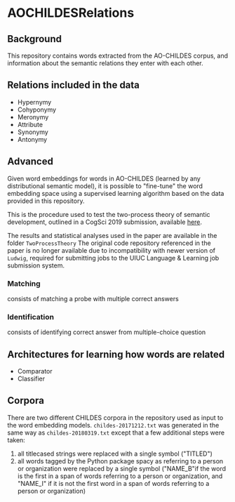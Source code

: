 # AOCHILDESRelations

## Background

This repository contains words extracted from the AO-CHILDES corpus,
and information about the semantic relations they enter with each other.

## Relations included in the data

- Hypernymy
- Cohyponymy
- Meronymy
- Attribute
- Synonymy
- Antonymy


## Advanced

Given word embeddings for words in AO-CHILDES (learned by any distributional semantic model),
it is possible to "fine-tune" the word embedding space using a supervised learning algorithm based on the data provided in this repository. 

This is the procedure used to test the two-process theory of semantic development,
outlined in a CogSci 2019 submission, available [here](https://osf.io/6jfkx/).

The results and statistical analyses used in the paper are available in the folder `TwoProcessTheory`
The original code repository referenced in the paper is no longer available due to incompatibility with newer version of `Ludwig`,
required for submitting jobs to the UIUC Language & Learning job submission system.

### Matching
consists of matching a probe with multiple correct answers

### Identification
consists of identifying correct answer from multiple-choice question

## Architectures for learning how words are related

- Comparator
- Classifier

## Corpora 

There are two different CHILDES corpora in the repository used as input to the word embedding models. 
`childes-20171212.txt` was generated in the same way as `childes-20180319.txt` except that a few additional steps were taken:
1) all titlecased strings were replaced with a single symbol ("TITLED")
2) all words tagged by the Python package spacy as referring to a person or organization were replaced by a single symbol ("NAME_B"if the word is the first in a span of words referring to a person or organization, and "NAME_I" if it is not the first word in a span of words referring to a person or organization)
